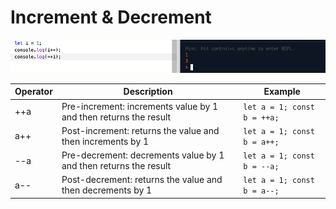 # Increment & Decrement

![](/assets/increment.png)

| Operator | Description | Example |
| - | - | - |
| ++a | Pre-increment: increments value by 1 and then returns the result | `let a = 1; const b = ++a;` |
| a++ | Post-increment: returns the value and then increments by 1 | `let a = 1; const b = a++;` |
| --a | Pre-decrement: decrements value by 1 and then returns the result | `let a = 1; const b = --a;` |
| a-- | Post-decrement: returns the value and then decrements by 1 | `let a = 1; const b = a--;` |
